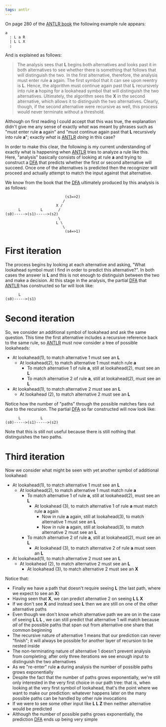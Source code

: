 ```yaml
---
tags: antlr
---
```


On page 280 of the [ANTLR book](/wiki/ANTLR_book) the following example rule appears:

    a
      : L a R 
      | L L X 
      ;

And is explained as follows:

> The analysis sees that **L** begins both alternatives and looks past it in both alternatives to see whether there is something that follows that will distinguish the two. In the first alternative, therefore, the analysis must enter rule **a** again. The first symbol that it can see upon reentry is **L**. Hence, the algorithm must continue again past that **L** recursively into rule **a** hoping for a lookahead symbol that will distinguish the two alternatives. Ultimately, the algorithm sees the **X** in the second alternative, which allows it to distinguish the two alternatives. Clearly, though, if the second alternative were recursive as well, this process would never terminate without a threshold.

Although on first reading I could accept that this was true, the explanation didn't give me any sense of exactly *what* was meant by phrases such as "must enter rule **a** again" and "must continue again past that **L** recursively into rule **a**"; exactly *what* is [ANTLR](/wiki/ANTLR) *doing* in this case?

In order to make this clear, the following is my current understanding of exactly what is happening when [ANTLR](/wiki/ANTLR) tries to analyze a rule like this. Here, "analysis" basically consists of looking at rule **a** and trying to construct a [DFA](/wiki/DFA) that predicts whether the first or second alternative will succeed. Once one of the alternatives is predicted then the recognizer will proceed and actually attempt to match the input against that alternative.

We know from the book that the [DFA](/wiki/DFA) ultimately produced by this analysis is as follows:

                               (s3=>2)
                              /
                           X /
          L         L       /
    (s0)----->(s1)----->(s2)
                            \
                           L \
                              \
                               (s4=>1)

# First iteration

The process begins by looking at each alternative and asking, "What lookahead symbol must I find in order to predict this alternative?". In both cases the answer is **L** and this is not enough to distinguish between the two and make a decision. At this stage in the analysis, the partial [DFA](/wiki/DFA) that [ANTLR](/wiki/ANTLR) has constructed so far will look like:

          L
    (s0)----->(s1)

# Second iteration

So, we consider an additional symbol of lookahead and ask the same question. This time the first alternative includes a recursive reference back to the same rule, so [ANTLR](/wiki/ANTLR) must now consider a tree of possible lookaheads:

-   At lookahead(1), to match alternative 1 must see an **L**
    -   At lookahead(2), to match alternative 1 must match rule **a**
        -   To match alternative 1 of rule **a**, still at lookahead(2), must see an **L**
        -   To match alternative 2 of rule **a**, still at lookahead(2), must see an **L**
-   At lookahead(1), to match alternative 2 must see an **L**
    -   At lookahead (2), to match alternative 2 must see an **L**

Notice how the number of "paths" through the possible matches fans out due to the recursion. The partial [DFA](/wiki/DFA) so far constructed will now look like:

          L         L
    (s0)----->(s1)----->(s2)

Note that this is still not useful because there is still nothing that distinguishes the two paths.

# Third iteration

Now we consider what might be seen with yet another symbol of additional lookahead:

-   At lookahead(1), to match alternative 1 must see an **L**
    -   At lookahead(2), to match alternative 1 must match rule **a**
        -   To match alternative 1 of rule **a**, still at lookahead(2), must see an **L**
            -   At lookahead (3), to match alternative 1 of rule **a** must match rule **a** again
                -   Now in rule **a** again, still at lookahead(3), to match alternative 1 must see an **L**
                -   Now in rule **a** again, still at lookahead(3), to match alternative 2 must see an **L**
        -   To match alternative 2 of rule **a**, still at lookahead(2), must see an **L**
            -   At lookahead (3), to match alternative 2 of rule **a** must seen an **L**
-   At lookahead(1), to match alternative 2 must see an **L**
    -   At lookahead (2), to match alternative 2 must see an **L**
        -   At lookahead (3), to match alternative 2 must see an **X**

Notice that:

-   Finally we have a path that doesn't require seeing **L** (the last path, where we expect to see an **X**)
-   Having seen that **X**, we can predict alternative 2 on seeing **L L X**
-   If we don't see **X** and instead see **L** then we are still on one of the other alternative paths
-   Even though we don't know *which* alternative path we are on in the case of seeing **L L L** , we can still predict that alternative 1 will match because *all* of the possible paths that span out from alternative one share that common beginning
-   The recursive nature of alternative 1 means that our prediction can never "finish"; it will always be possible for another layer of recursion to be nested inside
-   The non-terminating nature of alternative 1 doesn't prevent analysis from completing; after only three iterations we see enough input to distinguish the two alternatives
-   As we "re-enter" rule **a** during analysis the number of possible paths grows exponentially
-   Despite the fact that the number of paths grows exponentially, we're still only interested in the very first choice in our path tree: that is, when looking at the very first symbol of lookahead, that's the point where we want to make our prediction: whatever happens later on the many possible paths can be handled by other rule invocations
-   If we were to see some other input like **L L Z** then neither alternative would be predicted
-   Although the number of possible paths grows exponentially, the prediction [DFA](/wiki/DFA) ends up being very simple


